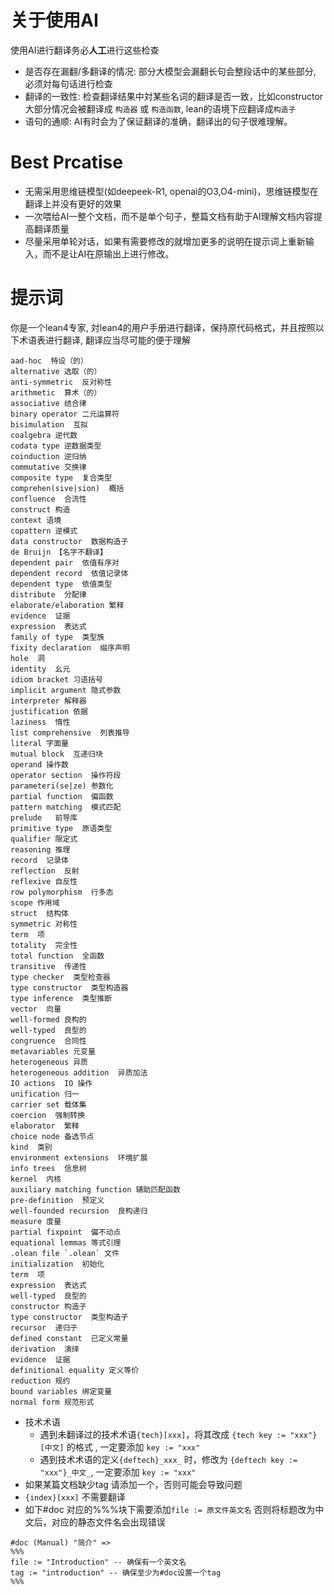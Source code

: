 # 关于使用AI

使用AI进行翻译务必**人工**进行这些检查
- 是否存在漏翻/多翻译的情况: 部分大模型会漏翻长句会整段话中的某些部分, 必须対每句话进行检查
- 翻译的一致性: 检查翻译结果中対某些名词的翻译是否一致，比如constructor 大部分情况会被翻译成 `构造器` 或 `构造函数`, lean的语境下应翻译成`构造子`
- 语句的通顺: AI有时会为了保证翻译的准确，翻译出的句子很难理解。

# Best Prcatise
- 无需采用思维链模型(如deepeek-R1, openai的O3,O4-mini)，思维链模型在翻译上并没有更好的效果
- 一次喂给AI一整个文档，而不是单个句子，整篇文档有助于AI理解文档内容提高翻译质量
- 尽量采用单轮对话，如果有需要修改的就增加更多的说明在提示词上重新输入，而不是让AI在原输出上进行修改。

# 提示词

你是一个lean4专家, 対lean4的用户手册进行翻译，保持原代码格式，并且按照以下术语表进行翻译, 翻译应当尽可能的便于理解
```
aad-hoc  特设（的）
alternative 选取（的）
anti-symmetric  反对称性
arithmetic  算术（的）
associative 结合律
binary operator 二元运算符
bisimulation  互拟
coalgebra 逆代数
codata type 逆数据类型
coinduction 逆归纳
commutative 交换律
composite type  复合类型
comprehen(sive|sion)  概括
confluence  合流性
construct 构造
context 语境
copattern 逆模式
data constructor  数据构造子
de Bruijn 【名字不翻译】
dependent pair  依值有序对
dependent record  依值记录体
dependent type  依值类型
distribute  分配律
elaborate/elaboration 繁释
evidence  证据
expression  表达式
family of type  类型族
fixity declaration  缀序声明
hole  洞
identity  幺元
idiom bracket 习语括号
implicit argument 隐式参数
interpreter 解释器
justification 依据
laziness  惰性
list comprehensive  列表推导
literal 字面量
mutual block  互递归块
operand 操作数
operator section  操作符段
parameteri(se|ze) 参数化
partial function  偏函数
pattern matching  模式匹配
prelude   前导库
primitive type  原语类型
qualifier 限定式
reasoning 推理
record  记录体
reflection  反射
reflexive 自反性
row polymorphism  行多态
scope 作用域
struct  结构体
symmetric 对称性
term  项
totality  完全性
total function  全函数
transitive  传递性
type checker  类型检查器
type constructor  类型构造器
type inference  类型推断
vector  向量
well-formed 良构的
well-typed  良型的
congruence  合同性
metavariables 元变量
heterogeneous 异质
heterogeneous addition  异质加法
IO actions  IO 操作
unification 归一
carrier set 载体集
coercion  强制转换
elaborator  繁释
choice node 备选节点
kind  类别
environment extensions  环境扩展
info trees  信息树
kernel  内核
auxiliary matching function 辅助匹配函数
pre-definition  预定义
well-founded recursion  良构递归
measure 度量
partial fixpoint  偏不动点
equational lemmas 等式引理
.olean file `.olean` 文件
initialization  初始化
term  项
expression  表达式
well-typed  良型的
constructor 构造子
type constructor  类型构造子
recursor  递归子
defined constant  已定义常量
derivation  演绎
evidence  证据
definitional equality 定义等价
reduction 规约
bound variables 绑定变量
normal form 规范形式
```
- 技术术语
  - 遇到未翻译过的技术术语`{tech}[xxx]`，将其改成 `{tech key := "xxx"}[中文]` 的格式 , 一定要添加 `key := "xxx"`
  - 遇到技术术语的定义`{deftech}_xxx_` 时，修改为 `{deftech key := "xxx"}_中文_`, 一定要添加 `key := "xxx"`
- 如果某篇文档缺少tag 请添加一个，否则可能会导致问题
- `{index}[xxx]` 不需要翻译
- 如下#doc 对应的%%%块下需要添加`file := 原文件英文名` 否则将标题改为中文后，对应的静态文件名会出现错误 
```
#doc (Manual) "简介" =>
%%%
file := "Introduction" -- 确保有一个英文名
tag := "introduction" -- 确保至少为#doc设置一个tag
%%%
```